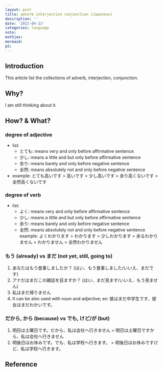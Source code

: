 ```yaml
---
layout: post
title: adverb interjection conjunction (Japanese)
description: ''
date: '2022-04-13'
categories: language
note:
mathjax:
mermaid:
p5:
---
```


## Introduction

This article list the collections of adverb, interjection, conjunction.

## Why?

I am still thinking about it.

## How? & What?

### degree of adjective

* list:
  * とても: means very and only before affirmative sentence
  * 少し: means a little and but only before affirmative sentence
  * 余り: means barely and only before negative sentence
  * 全然: means absolutely not and only before negative sentence
* example: とても高いです > 高いです > 少し高いです > 余り高くないです > 全然高くないです

### degree of verb

* list:
  * よく: means very and only before affirmative sentence
  * 少し: means a little and but only before affirmative sentence
  * 余り: means barely and only before negative sentence
  * 全然: means absolutely not and only before negative sentence
example: よくわかります > わかります > 少しわかります > 余るわかりません > わかりません > 全然わかりません

### もう (already) vs まだ (not yet, still, going to)

1. あなたはもう食事しましたか？ (はい、もう食事しました/いいえ、まだです)
2. アナだはまだこの雑誌を目ますか？ (はい、まだ見ます/いいえ、もう見ません)
3. 私はまだ帰りません
4. It can be also used with noun and adjective; ex: 彼はまだ中学生です、彼女はまだわかいです。

### だから, から (because) vs でも, けど/が (but)

1. 明日は土曜日です。だから、私は会社へ行きません = 明日は土曜日ですから、私は会社へ行きません
2. 明後日はお休みです。でも、私は学校へ行きます。 = 明後日はお休みですけど、私は学校へ行きます。

## Reference

